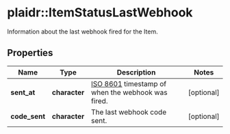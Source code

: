 # plaidr::ItemStatusLastWebhook

Information about the last webhook fired for the Item.

## Properties
Name | Type | Description | Notes
------------ | ------------- | ------------- | -------------
**sent_at** | **character** | [ISO 8601](https://wikipedia.org/wiki/ISO_8601) timestamp of when the webhook was fired.  | [optional] 
**code_sent** | **character** | The last webhook code sent. | [optional] 


